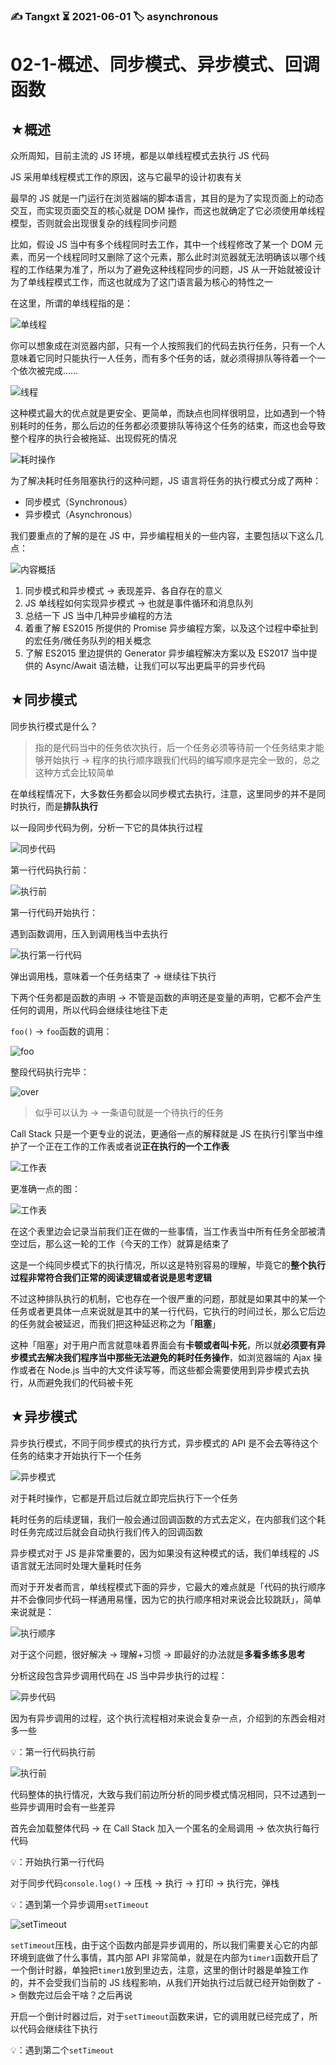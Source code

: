### ✍️ Tangxt ⏳ 2021-06-01 🏷️ asynchronous

# 02-1-概述、同步模式、异步模式、回调函数

## ★概述

众所周知，目前主流的 JS 环境，都是以单线程模式去执行 JS 代码

JS 采用单线程模式工作的原因，这与它最早的设计初衷有关

最早的 JS 就是一门运行在浏览器端的脚本语言，其目的是为了实现页面上的动态交互，而实现页面交互的核心就是 DOM 操作，而这也就确定了它必须使用单线程模型，否则就会出现很复杂的线程同步问题

比如，假设 JS 当中有多个线程同时去工作，其中一个线程修改了某一个 DOM 元素，而另一个线程同时又删除了这个元素，那么此时浏览器就无法明确该以哪个线程的工作结果为准了，所以为了避免这种线程同步的问题，JS 从一开始就被设计为了单线程模式工作，而这也就成为了这门语言最为核心的特性之一

在这里，所谓的单线程指的是：

![单线程](assets/img/2021-08-17-11-58-12.png)

你可以想象成在浏览器内部，只有一个人按照我们的代码去执行任务，只有一个人意味着它同时只能执行一人任务，而有多个任务的话，就必须得排队等待着一个一个依次被完成……

![线程](assets/img/2021-08-17-12-06-17.png)

这种模式最大的优点就是更安全、更简单，而缺点也同样很明显，比如遇到一个特别耗时的任务，那么后边的任务都必须要排队等待这个任务的结束，而这也会导致整个程序的执行会被拖延、出现假死的情况

![耗时操作](assets/img/2021-08-17-12-12-11.png)

为了解决耗时任务阻塞执行的这种问题，JS 语言将任务的执行模式分成了两种：

- 同步模式（Synchronous）
- 异步模式（Asynchronous）

我们要重点的了解的是在 JS 中，异步编程相关的一些内容，主要包括以下这么几点：

![内容概括](assets/img/2021-08-17-12-15-57.png)

1. 同步模式和异步模式 -> 表现差异、各自存在的意义
2. JS 单线程如何实现异步模式 -> 也就是事件循环和消息队列
3. 总结一下 JS 当中几种异步编程的方法
4. 着重了解 ES2015 所提供的 Promise 异步编程方案，以及这个过程中牵扯到的宏任务/微任务队列的相关概念
5. 了解 ES2015 里边提供的 Generator 异步编程解决方案以及 ES2017 当中提供的 Async/Await 语法糖，让我们可以写出更扁平的异步代码

## ★同步模式

同步执行模式是什么？

> 指的是代码当中的任务依次执行，后一个任务必须等待前一个任务结束才能够开始执行 -> 程序的执行顺序跟我们代码的编写顺序是完全一致的，总之这种方式会比较简单

在单线程情况下，大多数任务都会以同步模式去执行，注意，这里同步的并不是同时执行，而是**排队执行**

以一段同步代码为例，分析一下它的具体执行过程

![同步代码](assets/img/2021-08-17-14-05-33.png)

第一行代码执行前：

![执行前](assets/img/2021-08-17-14-13-31.png)

第一行代码开始执行：

遇到函数调用，压入到调用栈当中去执行

![执行第一行代码](assets/img/2021-08-17-14-18-10.png)

弹出调用栈，意味着一个任务结束了 -> 继续往下执行

下两个任务都是函数的声明 -> 不管是函数的声明还是变量的声明，它都不会产生任何的调用，所以代码会继续往地往下走

`foo()` -> `foo`函数的调用：

![foo](assets/img/2021-08-17-14-45-39.png)

整段代码执行完毕：

![over](assets/img/2021-08-17-14-47-06.png)

> 似乎可以认为 -> 一条语句就是一个待执行的任务

Call Stack 只是一个更专业的说法，更通俗一点的解释就是 JS 在执行引擎当中维护了一个正在工作的工作表或者说**正在执行的一个工作表**

![工作表](assets/img/2021-08-17-15-08-46.png)

更准确一点的图：

![工作表](assets/img/2021-08-17-15-19-09.png)

在这个表里边会记录当前我们正在做的一些事情，当工作表当中所有任务全部被清空过后，那么这一轮的工作（今天的工作）就算是结束了

这是一个纯同步模式下的执行情况，所以这是特别容易的理解，毕竟它的**整个执行过程非常符合我们正常的阅读逻辑或者说是思考逻辑**

不过这种排队执行的机制，它也存在一个很严重的问题，那就是如果其中的某一个任务或者更具体一点来说就是其中的某一行代码，它执行的时间过长，那么它后边的任务就会被延迟，而我们把这种延迟称之为「**阻塞**」

这种「阻塞」对于用户而言就意味着界面会有**卡顿或者叫卡死**，所以就**必须要有异步模式去解决我们程序当中那些无法避免的耗时任务操作**，如浏览器端的 Ajax 操作或者在 Node.js 当中的大文件读写等，而这些都会需要使用到异步模式去执行，从而避免我们的代码被卡死

## ★异步模式

异步执行模式，不同于同步模式的执行方式，异步模式的 API 是不会去等待这个任务的结束才开始执行下一个任务

![异步模式](assets/img/2021-08-17-19-42-34.png)

对于耗时操作，它都是开启过后就立即完后执行下一个任务

耗时任务的后续逻辑，我们一般会通过回调函数的方式去定义，在内部我们这个耗时任务完成过后就会自动执行我们传入的回调函数

异步模式对于 JS 是非常重要的，因为如果没有这种模式的话，我们单线程的 JS 语言就无法同时处理大量耗时任务

而对于开发者而言，单线程模式下面的异步，它最大的难点就是「代码的执行顺序并不会像同步代码一样通用易懂，因为它的执行顺序相对来说会比较跳跃」，简单来说就是：

![执行顺序](assets/img/2021-08-17-19-48-43.png)

对于这个问题，很好解决 -> 理解+习惯 -> 即最好的办法就是**多看多练多思考**

分析这段包含异步调用代码在 JS 当中异步执行的过程：

![异步代码](assets/img/2021-08-17-19-56-28.png)

因为有异步调用的过程，这个执行流程相对来说会复杂一点，介绍到的东西会相对多一些

💡：第一行代码执行前

![执行前](assets/img/2021-08-17-20-01-37.png)

代码整体的执行情况，大致与我们前边所分析的同步模式情况相同，只不过遇到一些异步调用时会有一些差异

首先会加载整体代码 -> 在 Call Stack 加入一个匿名的全局调用 -> 依次执行每行代码

💡：开始执行第一行代码

对于同步代码`console.log()` -> 压栈 -> 执行 -> 打印 -> 执行完，弹栈

💡：遇到第一个异步调用`setTimeout`

![setTimeout](assets/img/2021-08-17-20-16-58.png)

`setTimeout`压栈，由于这个函数内部是异步调用的，所以我们需要关心它的内部环境到底做了什么事情，其内部 API 非常简单，就是在内部为`timer1`函数开启了一个倒计时器，单独把`timer1`放到里边去，注意，这里的倒计时器是单独工作的，并不会受我们当前的 JS 线程影响，从我们开始执行过后就已经开始倒数了 -> 倒数完过后会干啥？之后再说

开启一个倒计时器过后，对于`setTimeout`函数来讲，它的调用就已经完成了，所以代码会继续往下执行

💡：遇到第二个`setTimeout`












